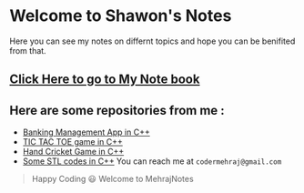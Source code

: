 # Welcome to Shawon's Notes
Here you can see my notes on differnt topics and hope you can be benifited from that.
## [Click Here to go to My Note book](https://codermehraj.github.io/MehrajNotes/)
## Here are some repositories from me :
- [Banking Management App in C++](https://github.com/codermehraj/Banking-Management-App)
- [TIC TAC TOE game in C++](https://github.com/codermehraj/TIC-TAC-TOE-GAME-CPP)
- [Hand Cricket Game in C++](https://github.com/codermehraj/HAND-CRICK-2-cpp)
- [Some STL codes in C++](https://github.com/codermehraj/STL-in-CPP)
You can reach me at `codermehraj@gmail.com`
> Happy Coding 😃
Welcome to MehrajNotes
